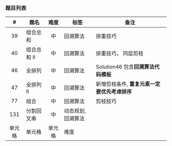 
### 题目列表

|  #   | 题名  | 难度  | 标签  | 备注  |  
|  :----:  | ----  | :----:  | ----  | ----  |
| 39  | 组合总和 | 中 | 回溯算法  | 排重技巧|
| 40  | 组合总和 II | 中 | 回溯算法  | 排重技巧， 同层剪枝|
| 46  | 全排列 | 中 | 回溯算法  | Solution46 包含**回溯算法代码模板**|
| 47  | 全排列 II | 中 | 回溯算法  | 新增剪枝条件, **重复元素一定要优先考虑排序**|
| 77 | 组合  | 中 | 回溯算法 | 剪枝技巧 |
| 131  | 分割回文串 | 中 | 动态规划,回溯算法  | |
| 单元格  | 单元格 | 单元格 | 难度  | |